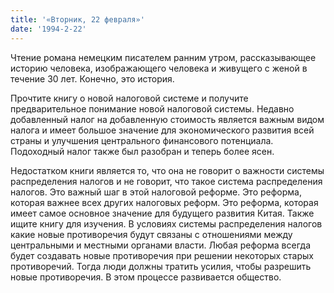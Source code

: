 ```yaml
---
title: '«Вторник, 22 февраля»'
date: '1994-2-22'
---
```

Чтение романа немецким писателем ранним утром, рассказывающее историю человека, изображающего человека и живущего с женой в течение 30 лет. Конечно, это история.

Прочтите книгу о новой налоговой системе и получите предварительное понимание новой налоговой системы. Недавно добавленный налог на добавленную стоимость является важным видом налога и имеет большое значение для экономического развития всей страны и улучшения центрального финансового потенциала. Подоходный налог также был разобран и теперь более ясен.

Недостатком книги является то, что она не говорит о важности системы распределения налогов и не говорит, что такое система распределения налогов. Это важный шаг в этой налоговой реформе. Это реформа, которая важнее всех других налоговых реформ. Это реформа, которая имеет самое основное значение для будущего развития Китая. Также ищите книгу для изучения. В условиях системы распределения налогов какие новые противоречия будут связаны с отношениями между центральными и местными органами власти. Любая реформа всегда будет создавать новые противоречия при решении некоторых старых противоречий. Тогда люди должны тратить усилия, чтобы разрешить новые противоречия. В этом процессе развивается общество.